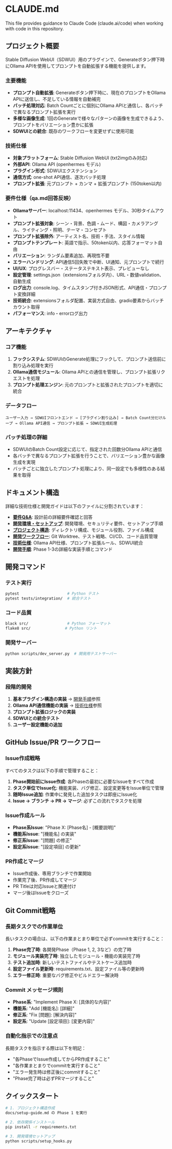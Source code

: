 # CLAUDE.md

This file provides guidance to Claude Code (claude.ai/code) when working with code in this repository.

## プロジェクト概要

Stable Diffusion WebUI（SDWUI）用のプラグインで、Generateボタン押下時にOllama APIを使用してプロンプトを自動拡張する機能を提供します。

### 主要機能
- **プロンプト自動拡張**: Generateボタン押下時に、現在のプロンプトをOllama APIに送信し、不足している情報を自動補完
- **バッチ処理対応**: Batch Countごとに個別にOllama APIと通信し、各バッチで異なるプロンプト拡張を実行
- **多様な画像生成**: 1回のGenerateで様々なパターンの画像を生成できるよう、プロンプトをバリエーション豊かに拡張
- **SDWUIとの統合**: 既存のワークフローを変更せずに使用可能

### 技術仕様
- **対象プラットフォーム**: Stable Diffusion WebUI (txt2imgのみ対応)
- **外部API**: Ollama API (openhermes モデル)
- **プラグイン形式**: SDWUIエクステンション
- **通信方式**: one-shot API通信、逐次バッチ処理
- **プロンプト拡張**: 元プロンプト + カンマ + 拡張プロンプト (150token以内)

### 要件仕様（qa.md回答反映）
- **Ollamaサーバー**: localhost:11434、openhermes モデル、30秒タイムアウト
- **プロンプト拡張対象**: シーン・背景、色調・ムード、構図・カメラアングル、ライティング・照明、テーマ・コンセプト
- **プロンプト拡張除外**: アーティスト名、技術・手法、スタイル情報
- **プロンプトテンプレート**: 英語で指示、50token以内、応答フォーマット自由
- **バリエーション**: ランダム要素追加、再現性不要
- **エラーハンドリング**: API通信5回失敗で中断、UI通知、元プロンプトで続行
- **UI/UX**: プログレスバー・ステータステキスト表示、プレビューなし
- **設定管理**: settings.json（extensionsフォルダ内）、URL・数値validation、自動生成
- **ログ出力**: console.log、タイムスタンプ付きJSON形式、API通信・プロンプト変換詳細
- **技術統合**: extensionsフォルダ配置、実装方式自由、gradio要素からバッチカウント取得
- **パフォーマンス**: info・errorログ出力

## アーキテクチャ

### コア機能
1. **フックシステム**: SDWUIのGenerate処理にフックして、プロンプト送信前に割り込み処理を実行
2. **Ollama通信モジュール**: Ollama APIとの通信を管理し、プロンプト拡張リクエストを処理
3. **プロンプト処理エンジン**: 元のプロンプトと拡張されたプロンプトを適切に統合

### データフロー
```
ユーザー入力 → SDWUIフロントエンド → [プラグイン割り込み] → Batch Count分だけループ → Ollama API通信 → プロンプト拡張 → SDWUI生成処理
```

### バッチ処理の詳細
- SDWUIのBatch Count設定に応じて、指定された回数分Ollama APIと通信
- 各バッチで異なるプロンプト拡張を行うことで、バリエーション豊かな画像生成を実現
- バッチごとに独立したプロンプト処理により、同一設定でも多様性のある結果を取得

## ドキュメント構造

詳細な技術仕様と開発ガイドは以下のファイルに分割されています：

- **[要件Q&A](docs/qa.md)**: 設計前の詳細要件確認と回答
- **[開発環境・セットアップ](docs/development.md)**: 開発環境、セキュリティ要件、セットアップ手順
- **[プロジェクト構造](docs/project-structure.md)**: ディレクトリ構成、モジュール役割、ファイル構成
- **[開発ワークフロー](docs/workflow.md)**: Git Worktree、テスト戦略、CI/CD、コード品質管理
- **[技術仕様](docs/technical-specs.md)**: Ollama API仕様、プロンプト拡張ルール、SDWUI統合
- **[開発手順](docs/setup-guide.md)**: Phase 1-3の詳細な実装手順とコマンド

## 開発コマンド

### テスト実行
```bash
pytest                     # Python テスト
pytest tests/integration/  # 統合テスト
```

### コード品質
```bash
black src/                 # Python フォーマット
flake8 src/               # Python リント
```

### 開発サーバー
```bash
python scripts/dev_server.py  # 開発用テストサーバー
```

## 実装方針

### 段階的開発
1. **基本プラグイン構造の実装** → [開発手順](docs/setup-guide.md)参照
2. **Ollama API通信機能の実装** → [技術仕様](docs/technical-specs.md)参照
3. **プロンプト拡張ロジックの実装**
4. **SDWUIとの統合テスト**
5. **ユーザー設定機能の追加**

## GitHub Issue/PR ワークフロー

### Issue作成戦略
すべてのタスクは以下の手順で管理すること：

1. **Phase開始前にIssue作成**: 各Phaseの最初に必要なIssueをすべて作成
2. **タスク単位でIssue化**: 機能実装、バグ修正、設定変更等をIssue単位で管理
3. **随時Issue追加**: 作業中に発見した追加タスクは即座にIssue化
4. **Issue → ブランチ → PR → マージ**: 必ずこの流れでタスクを処理

### Issue作成ルール
- **Phase系Issue**: "Phase X: [Phase名] - [概要説明]"
- **機能系Issue**: "[機能名] の実装"
- **修正系Issue**: "[問題] の修正"
- **設定系Issue**: "[設定項目] の更新"

### PR作成とマージ
- Issue作成後、専用ブランチで作業開始
- 作業完了後、PR作成してマージ
- PR Titleは対応Issueと関連付け
- マージ後はIssueをクローズ

## Git Commit戦略

### 長期タスクでの作業単位
長いタスクの場合は、以下の作業まとまり単位で必ずcommitを実行すること：

1. **Phase完了時**: 各開発Phase（Phase 1, 2, 3など）の完了時
2. **モジュール実装完了時**: 独立したモジュール・機能の実装完了時
3. **テスト追加時**: 新しいテストファイルやテストケース追加時
4. **設定ファイル更新時**: requirements.txt、設定ファイル等の更新時
5. **エラー修正時**: 重要なバグ修正やビルドエラー解決時

### Commit メッセージ規則
- **Phase系**: "Implement Phase X: [具体的な内容]"
- **機能系**: "Add [機能名]: [詳細]"
- **修正系**: "Fix [問題]: [解決内容]"
- **設定系**: "Update [設定項目]: [変更内容]"

### 自動化指示での注意点
長期タスクを指示する際は以下を明記：
- "各PhaseでIssue作成してからPR作成すること"
- "各作業まとまりでcommitを実行すること"
- "エラー発生時は修正後にcommitすること"
- "Phase完了時は必ずPRマージすること"

## クイックスタート

```bash
# 1. プロジェクト構造作成
docs/setup-guide.md の Phase 1 を実行

# 2. 依存関係インストール
pip install -r requirements.txt

# 3. 開発環境セットアップ
python scripts/setup_hooks.py
```